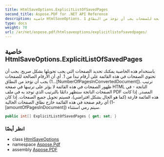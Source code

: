 ```yaml
---
title: HtmlSaveOptions.ExplicitListOfSavedPages
second_title: Aspose.PDF for .NET API Reference
description: خاصية HtmlSaveOptions. باستخدام هذه الخاصية يمكنك تحديد الصفحات التي يجب تحويلها بشكل صريح. يجب أن تحتوي الصفحات في هذه القائمة على أرقام تبدأ من 1. أي أن الأرقام الصالحة للصفحات يجب أن تؤخذ من النطاق 1...NumberOfPagesInConvertedDocument. ترتيب ظهور الصفحات في هذه القائمة لا يؤثر على ترتيبها في صفحات HTML الناتجة - في الصفحات الناتجة ستظهر دائمًا بالترتيب الذي توجد به في ملف PDF المصدر. إذا كانت هذه القائمة فارغة ، فسيتم تحويل جميع الصفحات. إذا كان أي رقم صفحة في هذه القائمة خارج نطاق الصفحات الحالية  سيتم رمي استثناء.
type: docs
weight: 70
url: /ar/net/aspose.pdf/htmlsaveoptions/explicitlistofsavedpages/
---
```

## خاصية HtmlSaveOptions.ExplicitListOfSavedPages

باستخدام هذه الخاصية يمكنك تحديد الصفحات التي يجب تحويلها بشكل صريح. يجب أن تحتوي الصفحات في هذه القائمة على أرقام تبدأ من 1. أي أن الأرقام الصالحة للصفحات يجب أن تؤخذ من النطاق (1...[NumberOfPagesInConvertedDocument]). ترتيب ظهور الصفحات في هذه القائمة لا يؤثر على ترتيبها في صفحة HTML الناتجة - في الصفحات الناتجة ستظهر دائمًا بالترتيب الذي توجد به في ملف PDF المصدر. إذا كانت هذه القائمة فارغة (كما هو الحال بشكل افتراضي)، فسيتم تحويل جميع الصفحات. إذا كان أي رقم صفحة في هذه القائمة خارج نطاق الصفحات الحالية (1-[amountOfPagesInDocument]) سيتم رمي استثناء.

```csharp
public int[] ExplicitListOfSavedPages { get; set; }
```

### انظر أيضًا

* class [HtmlSaveOptions](../)
* namespace [Aspose.Pdf](../../../aspose.pdf/)
* assembly [Aspose.PDF](../../../)